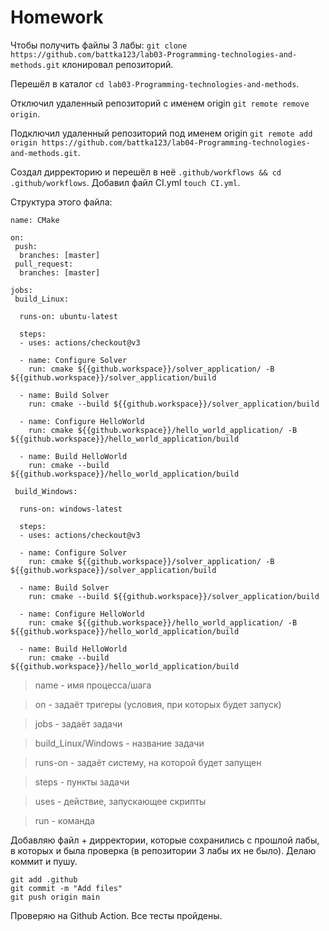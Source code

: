 # Homework

Чтобы получить файлы 3 лабы: `git clone https://github.com/battka123/lab03-Programming-technologies-and-methods.git` клонировал репозиторий.

Перешёл в каталог `cd lab03-Programming-technologies-and-methods`.

Отключил удаленный репозиторий с именем origin `git remote remove origin`.

Подключил удаленный репозиторий под именем origin `git remote add origin https://github.com/battka123/lab04-Programming-technologies-and-methods.git`.

Создал дирректорию и перешёл в неё `.github/workflows && cd .github/workflows`. Добавил файл CI.yml `touch CI.yml`. 

Структура этого файла:
```
name: CMake

on:
 push:
  branches: [master]
 pull_request:
  branches: [master]

jobs: 
 build_Linux:

  runs-on: ubuntu-latest

  steps:
  - uses: actions/checkout@v3

  - name: Configure Solver
    run: cmake ${{github.workspace}}/solver_application/ -B ${{github.workspace}}/solver_application/build

  - name: Build Solver
    run: cmake --build ${{github.workspace}}/solver_application/build

  - name: Configure HelloWorld
    run: cmake ${{github.workspace}}/hello_world_application/ -B ${{github.workspace}}/hello_world_application/build

  - name: Build HelloWorld
    run: cmake --build ${{github.workspace}}/hello_world_application/build

 build_Windows:

  runs-on: windows-latest

  steps:
  - uses: actions/checkout@v3

  - name: Configure Solver
    run: cmake ${{github.workspace}}/solver_application/ -B ${{github.workspace}}/solver_application/build

  - name: Build Solver
    run: cmake --build ${{github.workspace}}/solver_application/build

  - name: Configure HelloWorld
    run: cmake ${{github.workspace}}/hello_world_application/ -B ${{github.workspace}}/hello_world_application/build

  - name: Build HelloWorld
    run: cmake --build ${{github.workspace}}/hello_world_application/build
```
> name - имя процесса/шага

> on - задаёт тригеры (условия, при которых будет запуск)

> jobs - задаёт задачи

> build_Linux/Windows - название задачи

> runs-on - задаёт систему, на которой будет запущен

> steps - пункты задачи

> uses - действие, запускающее скрипты

> run - команда


Добавляю файл + дирректории, которые сохранились с прошлой лабы, в которых и была проверка (в репозитории 3 лабы их не было). Делаю коммит и пушу.
```
git add .github
git commit -m "Add files"
git push origin main
```

Проверяю на Github Action. Все тесты пройдены.
